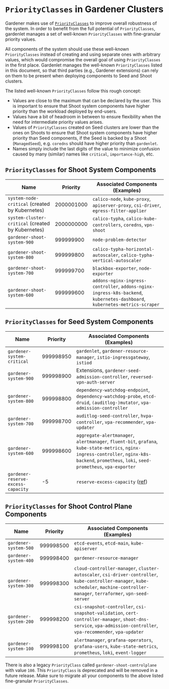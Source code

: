 # `PriorityClasses` in Gardener Clusters

Gardener makes use of [`PriorityClasses`](https://kubernetes.io/docs/concepts/scheduling-eviction/pod-priority-preemption/) to improve overall robustness of the system.
In order to benefit from the full potential of `PriorityClasses`, gardenlet manages a set of well-known `PriorityClasses` with fine-granular priority values.

All components of the system should use these well-known `PriorityClasses` instead of creating and using separate ones with arbitrary values, which would compromise the overall goal of using `PriorityClasses` in the first place.
Gardenlet manages the well-known `PriorityClasses` listed in this document, so that third parties (e.g., Gardener extensions) can rely on them to be present when deploying components to Seed and Shoot clusters.

The listed well-known `PriorityClasses` follow this rough concept:

- Values are close to the maximum that can be declared by the user. This is important to ensure that Shoot system components have higher priority than the workload deployed by end-users.
- Values have a bit of headroom in between to ensure flexibility when the need for intermediate priority values arises.
- Values of `PriorityClasses` created on Seed clusters are lower than the ones on Shoots to ensure that Shoot system components have higher priority than Seed components, if the Seed is backed by a Shoot (`ManagedSeed`), e.g. `coredns` should have higher priority than `gardenlet`.
- Names simply include the last digits of the value to minimize confusion caused by many (similar) names like `critical`, `importance-high`, etc.


## `PriorityClasses` for Shoot System Components

| Name                                              | Priority   | Associated Components (Examples)                                                                                            |
|---------------------------------------------------|------------|-----------------------------------------------------------------------------------------------------------------------------|
| `system-node-critical` (created by Kubernetes)    | 2000001000 | `calico-node`, `kube-proxy`, `apiserver-proxy`, `csi-driver`, `egress-filter-applier`                                       |
| `system-cluster-critical` (created by Kubernetes) | 2000000000 | `calico-typha`, `calico-kube-controllers`, `coredns`, `vpn-shoot`                                                           |
| `gardener-shoot-system-900`                       | 999999900  | `node-problem-detector`                                                                                                     |
| `gardener-shoot-system-800`                       | 999999800  | `calico-typha-horizontal-autoscaler`, `calico-typha-vertical-autoscaler`                                                    |
| `gardener-shoot-system-700`                       | 999999700  | `blackbox-exporter`, `node-exporter`                                                                                        |
| `gardener-shoot-system-600`                       | 999999600  | `addons-nginx-ingress-controller`, `addons-nginx-ingress-k8s-backend`, `kubernetes-dashboard`, `kubernetes-metrics-scraper` |


## `PriorityClasses` for Seed System Components

| Name                               | Priority  | Associated Components (Examples)                                                                                                                                                                   |
|------------------------------------|-----------|----------------------------------------------------------------------------------------------------------------------------------------------------------------------------------------------------|
| `gardener-system-critical`         | 999998950 | `gardenlet`, `gardener-resource-manager`, `istio-ingressgateway`, `istiod`                                                                                                                         |
| `gardener-system-900`              | 999998900 | Extensions, `gardener-seed-admission-controller`, `reversed-vpn-auth-server`                                                                                                                       |
| `gardener-system-800`              | 999998800 | `dependency-watchdog-endpoint`, `dependency-watchdog-probe`, `etcd-druid`, `(auditlog-)mutator`, `vpa-admission-controller`                                                                        |
| `gardener-system-700`              | 999998700 | `auditlog-seed-controller`, `hvpa-controller`, `vpa-recommender`, `vpa-updater`                                                                                                                    |
| `gardener-system-600`              | 999998600 | `aggregate-alertmanager`, `alertmanager`, `fluent-bit`, `grafana`, `kube-state-metrics`, `nginx-ingress-controller`, `nginx-k8s-backend`, `prometheus`, `loki`,  `seed-prometheus`, `vpa-exporter` |
| `gardener-reserve-excess-capacity` | -5        | `reserve-excess-capacity` ([ref](https://github.com/gardener/gardener/pull/6135))                                                                                                                  |

## `PriorityClasses` for Shoot Control Plane Components

| Name                  | Priority  | Associated Components (Examples)                                                                                                                                                       |
|-----------------------|-----------|----------------------------------------------------------------------------------------------------------------------------------------------------------------------------------------|
| `gardener-system-500` | 999998500 | `etcd-events`, `etcd-main`, `kube-apiserver`                                                                                                                                           |
| `gardener-system-400` | 999998400 | `gardener-resource-manager`                                                                                                                                                            |
| `gardener-system-300` | 999998300 | `cloud-controller-manager`, `cluster-autoscaler`, `csi-driver-controller`, `kube-controller-manager`, `kube-scheduler`, `machine-controller-manager`, `terraformer`, `vpn-seed-server` |
| `gardener-system-200` | 999998200 | `csi-snapshot-controller`, `csi-snapshot-validation`, `cert-controller-manager`, `shoot-dns-service`, `vpa-admission-controller`, `vpa-recommender`, `vpa-updater`                     |
| `gardener-system-100` | 999998100 | `alertmanager`, `grafana-operators`, `grafana-users`, `kube-state-metrics`, `prometheus`, `loki`, `event-logger`                                                                       |

There is also a legacy `PriorityClass` called `gardener-shoot-controlplane` with value `100`.
This `PriorityClass` is deprecated and will be removed in a future release.
Make sure to migrate all your components to the above listed fine-granular `PriorityClasses`.
